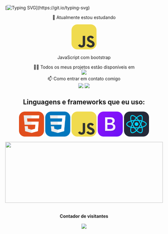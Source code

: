 [![Typing SVG](https://readme-typing-svg.herokuapp.com/?color=fff&size=35&center=true&vCenter=true&width=1000&lines=Olá+👋;+MEU+NOME+É+ÉVERTON+CORDEIRO;SEJA+BEM+VINDO!)](https://git.io/typing-svg)

<div align="center">
  <div>
  🌱 Atualmente estou estudando 
    <div> 
      <p  align="center">
       <img src="https://github.com/tandpfun/skill-icons/blob/main/icons/JavaScript.svg" alt="icone JavaScript" width="80" height="80"/>
      </p>
        <p> JavaScript com bootstrap </p> 
    </div>
  </div>
  
  
  <div>
   👨‍💻 Todos os meus projetos estão disponíveis em
    <div>
     <a href = "https://evertoncordeiroportifolio.netlify.app/"><img src="https://img.shields.io/badge/Portfólio-00C7B7?style=for-the-badge&logo=netlify&logoColor=white" target="_blank"></a>
    </div>
   </div>
  
  
   <div>
   📫 Como entrar em contato comigo
    <div> 
     <a href = "mailto:evertoncordeiro@icloud.com"><img src="https://img.shields.io/badge/Icloud Mail-%23000000.svg?style=for-the-badge&logo=apple&logoColor=white" target="_blank"></a>
     <a href="https://www.linkedin.com/in/everton-cordeiro-28361a235" target="_blank"><img src="https://img.shields.io/badge/-LinkedIn-%230077B5?style=for-the-badge&logo=linkedin&logoColor=white" target="_blank"></a>
    </div>
   </div>
</div>

##

<div align="center"> 
  <h2 align="center">Linguagens e frameworks que eu uso:</h2>
    <p align="between">
      <img src="https://github.com/tandpfun/skill-icons/blob/main/icons/HTML.svg" alt="icone HTML" width="80" height="80"/>
      <img src="https://github.com/tandpfun/skill-icons/blob/main/icons/CSS.svg" alt="icone CSS"  width="80" height="80"/>
      <img src="https://github.com/tandpfun/skill-icons/blob/main/icons/JavaScript.svg" alt="icone JavaScript" width="80" height="80"/>
      <img src="https://github.com/tandpfun/skill-icons/blob/main/icons/Bootstrap.svg" alt="icone Bootstrap"  width="80" height="80"/>
      <img src="https://github.com/tandpfun/skill-icons/blob/main/icons/React-Dark.svg" alt="icone React"  width="80" height="80"/>
    </p>
  
  <img width="100%" height="195px" src="https://github-readme-stats.vercel.app/api/top-langs/?username=evertoncordeiro1994&layout=compact&hide_border=true&title_color=fff&text_color=ff91a4&bg_color=0d1117" />
</div>
  <div align="center">
<br><p align="centre"><b>Contador de visitantes</b></p>  
<p align="center"><img align="center" src="https://profile-counter.glitch.me/{evertoncordeiro1994}/count.svg" /></p> 
<br>
</div>
